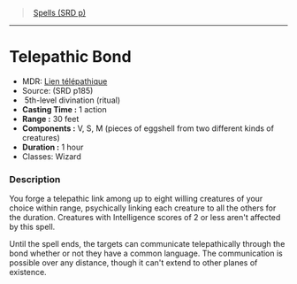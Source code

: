 ﻿---
!SpellItem
Family: SpellVO
Level: 5
Type: divination
Ritual: ritual
CastingTime: 1 action
Range: 30 feet
Components: V, S, M (pieces of eggshell from two different kinds of creatures)
Duration: 1 hour
Classes: Wizard
Id: spells_vo.md#telepathic-bond
ParentLink: spells_vo.md#spells-srd-p
Name: Telepathic Bond
ParentName: Spells (SRD p)
NameLevel: 1
AltName: '[Lien télépathique](hd_spells_lien_telepathique.md)'
Source: (SRD p185)
Attributes: {}
AttributesDictionary: >+
  {}

---
> [Spells (SRD p)](srd_spells.md)

---

# Telepathic Bond

- MDR: [Lien télépathique](hd_spells_lien_telepathique.md)
- Source: (SRD p185)
-  5th-level divination (ritual)
- **Casting Time :** 1 action
- **Range :** 30 feet
- **Components :** V, S, M (pieces of eggshell from two different kinds of creatures)
- **Duration :** 1 hour
- Classes: Wizard

### Description

You forge a telepathic link among up to eight willing creatures of your choice within range, psychically linking each creature to all the others for the duration. Creatures with Intelligence scores of 2 or less aren't affected by this spell.

Until the spell ends, the targets can communicate telepathically through the bond whether or not they have a common language. The communication is possible over any distance, though it can't extend to other planes of existence.

